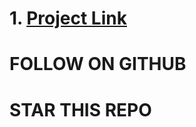 # 1. <a href="https://itzbandhan.github.io/meeemify/">Project Link</a>
# FOLLOW ON GITHUB
# STAR THIS REPO
